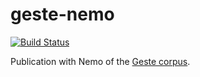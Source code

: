 # geste-nemo

[![Build Status](https://travis-ci.com/Jean-Baptiste-Camps/geste-nemo.svg?branch=master)](https://travis-ci.com/Jean-Baptiste-Camps/geste-nemo)

Publication with Nemo of the [Geste corpus](https://github.com/Jean-Baptiste-Camps/Geste).
